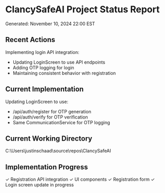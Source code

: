 # ClancySafeAI Project Status Report
Generated: November 10, 2024 22:00 EST

## Recent Actions
Implementing login API integration:
- Updating LoginScreen to use API endpoints
- Adding OTP logging for login
- Maintaining consistent behavior with registration

## Current Implementation
Updating LoginScreen to use:
- /api/auth/register for OTP generation
- /api/auth/verify for OTP verification
- Same CommunicationService for OTP logging

## Current Working Directory
C:\Users\justinschaad\source\repos\ClancySafeAI

## Implementation Progress
✓ Registration API integration
✓ UI components
✓ Registration form
✓ Login screen update in progress 